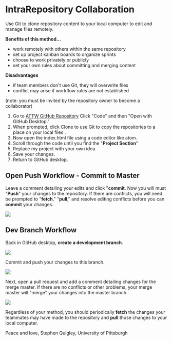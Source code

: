 # IntraRepository Collaboration  

Use Git to clone repository content to your local computer to edit and manage files remotely.

**Benefits of this method...**

* work remotely with others within the same repository
* set up project kanban boards to organize sprints
* choose to work privately or publicly
* set your own rules about committing and merging content

**Disadvantages**

* if team members don't use Git, they will overwrite files
* conflict may arise if workflow rules are not established

(note: you must be invited by the repository owner to become a collaborator)
1. Go to [ATTW GitHub Repository]() Click "Code" and then "Open with GitHub Desktop."
2. When prompted, click Clone to use Git to copy the repositories to a place on your local files .
3. Now open the index.html file using a code editor like atom.
4. Scroll through the code until you find the "**Project Section**"
5. Replace my project with your own idea.
6. Save your changes.
7. Return to GitHub desktop.


## Open Push Workflow - Commit to Master

Leave a comment detailing your edits and click "**commit**. Now you will must "**Push**" your changes to the repository. If there are conflicts, you will need be prompted to "**fetch**," "**pull**," and resolve editing conflicts before you can **commit** your changes.

![](images/mergeconflict.png)  

## Dev Branch Workflow

Back in GitHub desktop, **create a development branch**.

![](images/devpublishbranch.png)

Commit and push your changes to this branch.

![](images/devbranchcommit.png)

Next, open a pull request and add a comment detailing changes for the merge master. If there are no conflicts or other problems, your merge master will "merge" your changes into the master branch.

![](images/devpullrequest.png)

Regardless of your method, you should periodically **fetch** the changes your teammates may have made to the repository and **pull** those changes to your local computer.


Peace and love, Stephen Quigley, University of Pittsburgh
